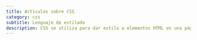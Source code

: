 ```yaml
---
title: Artículos sobre CSS
category: css
subtitle: Lenguaje de estilado
description: CSS se utiliza para dar estilo a elementos HTML en una página web, definiendo aspectos como colores, fuentes, márgenes, bordes, tamaño, posicionamiento y otros.
---
```

